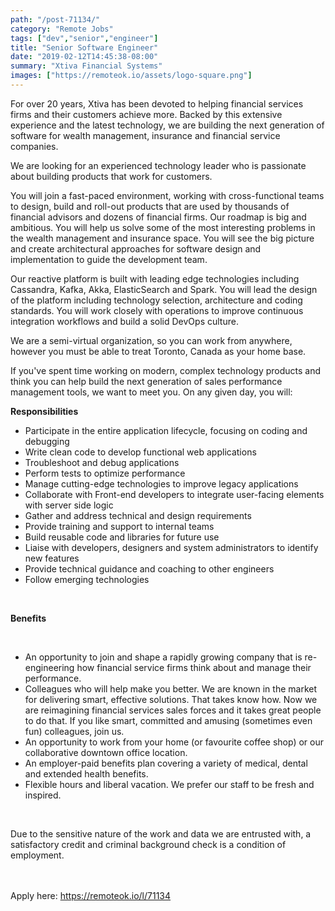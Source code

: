 ```yaml
---
path: "/post-71134/"
category: "Remote Jobs"
tags: ["dev","senior","engineer"]
title: "Senior Software Engineer"
date: "2019-02-12T14:45:38-08:00"
summary: "Xtiva Financial Systems"
images: ["https://remoteok.io/assets/logo-square.png"]
---
```


<p>For over 20 years, Xtiva has been devoted to helping financial services firms and their customers achieve more. Backed by this extensive experience and the latest technology, we are building the next generation of software for wealth management, insurance and financial service companies.</p><p>We are looking for an experienced technology leader who is passionate about building products that work for customers.</p><p>You will join a fast-paced environment, working with cross-functional teams to design, build and roll-out products that are used by thousands of financial advisors and dozens of financial firms. Our roadmap is big and ambitious. You will help us solve some of the most interesting problems in the wealth management and insurance space. You will see the big picture and create architectural approaches for software design and implementation to guide the development team.<br></p><p>Our reactive platform is built with leading edge technologies including Cassandra, Kafka, Akka, ElasticSearch and Spark. You will lead the design of the platform including technology selection, architecture and coding standards. You will work closely with operations to improve continuous integration workflows and build a solid DevOps culture.</p><p>We are a semi-virtual organization, so you can work from anywhere, however you must be able to treat Toronto, Canada as your home base.</p><p>If you've spent time working on modern, complex technology products and think you can help build the next generation of sales performance management tools, we want to meet you. On any given day, you will:</p><p><strong>Responsibilities</strong></p><ul> <li>Participate in the entire application lifecycle, focusing on coding and debugging</li> <li>Write clean code to develop functional web applications</li> <li>Troubleshoot and debug applications</li> <li>Perform tests to optimize performance</li> <li>Manage cutting-edge technologies to improve legacy applications</li> <li>Collaborate with Front-end developers to integrate user-facing elements with server side logic</li> <li>Gather and address technical and design requirements</li> <li>Provide training and support to internal teams</li> <li>Build reusable code and libraries for future use</li> <li>Liaise with developers, designers and system administrators to identify new features</li> <li>Provide technical guidance and coaching to other engineers</li> <li>Follow emerging technologies</li> </ul><br><p><strong>Benefits</strong></p><br><ul> <li>An opportunity to join and shape a rapidly growing company that is re-engineering how financial service firms think about and manage their performance.</li> <li>Colleagues who will help make you better. We are known in the market for delivering smart, effective solutions. That takes know how. Now we are reimagining financial services sales forces and it takes great people to do that. If you like smart, committed and amusing (sometimes even fun) colleagues, join us.</li> <li>An opportunity to work from your home (or favourite coffee shop) or our collaborative downtown office location.</li> <li>An employer-paid benefits plan covering a variety of medical, dental and extended health benefits.</li> <li>Flexible hours and liberal vacation. We prefer our staff to be fresh and inspired.</li> </ul><p><br></p><p>Due to the sensitive nature of the work and data we are entrusted with, a satisfactory credit and criminal background check is a condition of employment.</p>

<br/>
<br/>
Apply here: <A HREF="https://remoteok.io/l/71134">https://remoteok.io/l/71134</A>
